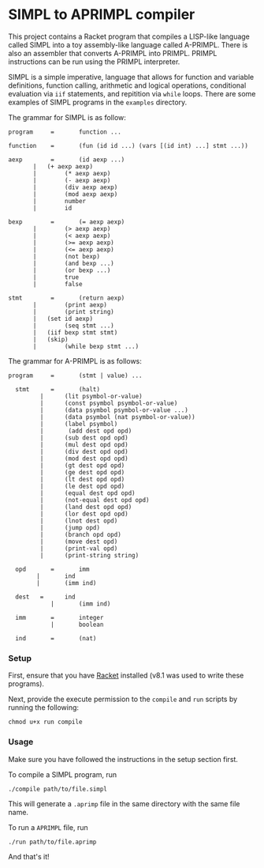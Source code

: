 # SIMPL to APRIMPL compiler

This project contains a Racket program that compiles a LISP-like language called SIMPL into a toy assembly-like language called A-PRIMPL. There is also an assembler that converts A-PRIMPL into PRIMPL. PRIMPL instructions can be run using the PRIMPL interpreter.

SIMPL is a simple imperative, language that allows for function and variable definitions, function calling, arithmetic and logical operations, conditional evaluation via `iif` statements, and repitition via `while` loops. There are some examples of SIMPL programs in the `examples` directory.

The grammar for SIMPL is as follow:
```
program	 	=	 	function ...
 	 	 	 	 
function	=	 	(fun (id id ...) (vars [(id int) ...] stmt ...))
 	 	 	 	 
aexp	 	=	 	(id aexp ...)
       |   (+ aexp aexp)
       |	 	(* aexp aexp)
       |	 	(- aexp aexp)
       |	 	(div aexp aexp)
       |	 	(mod aexp aexp)
       |	 	number
       |	 	id
 	 	 	 	 
bexp	 	=	 	(= aexp aexp)
       |	 	(> aexp aexp)
       |	 	(< aexp aexp)
       |	 	(>= aexp aexp)
       |	 	(<= aexp aexp)
       |	 	(not bexp)
       |	 	(and bexp ...)
       |	 	(or bexp ...)
       |	 	true
       |	 	false

stmt	 	=	 	(return aexp)
       |	 	(print aexp)
       |	 	(print string)
       |   (set id aexp)
       |	 	(seq stmt ...)
       |   (iif bexp stmt stmt)
       |   (skip)
       |	 	(while bexp stmt ...)

```

The grammar for A-PRIMPL is as follows:
```
program	 	=	 	(stmt | value) ...
 	 	 	 	 
  stmt	 	=	 	(halt)
         |	 	(lit psymbol-or-value)
         |	 	(const psymbol psymbol-or-value)
         |	 	(data psymbol psymbol-or-value ...)
         |	 	(data psymbol (nat psymbol-or-value))
         |	 	(label psymbol)
         |       (add dest opd opd)
         |	 	(sub dest opd opd)
         |	 	(mul dest opd opd)
         |	 	(div dest opd opd)
         |	 	(mod dest opd opd)
         |	 	(gt dest opd opd)
         |	 	(ge dest opd opd)
         |	 	(lt dest opd opd)
         |	 	(le dest opd opd)
         |	 	(equal dest opd opd)
         |	 	(not-equal dest opd opd)
         |	 	(land dest opd opd)
         |	 	(lor dest opd opd)
         |	 	(lnot dest opd)
         |	 	(jump opd)
         |	 	(branch opd opd)
         |	 	(move dest opd)
         |	 	(print-val opd)
         |	 	(print-string string)
 	 	 	 	 
  opd	 	=	 	imm
        |	 	ind
        |	 	(imm ind)
 	 	 	 	 
  dest	 =	 	ind
 	 	    |	 	(imm ind)
 	 	 	 	 
  imm	 	=	 	integer
 	 	    |	 	boolean
 	 	 	 	 
  ind	 	=	 	(nat)
```

### Setup

First, ensure that you have [Racket](https://download.racket-lang.org/racket-v8.1.html) installed (v8.1 was used to write these programs).

Next, provide the execute permission to the `compile` and `run` scripts by running the following:
```
chmod u+x run compile
```

### Usage

Make sure you have followed the instructions in the setup section first.

To compile a SIMPL program, run
```
./compile path/to/file.simpl
```

This will generate a `.aprimp` file in the same directory with the same file name.

To run a `APRIMPL` file, run
```
./run path/to/file.aprimp
```

And that's it!
